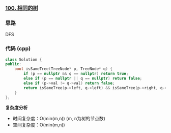 ### [100. 相同的树](https://leetcode.cn/problems/same-tree/)
### 思路
DFS
### 代码 (cpp)
```cpp
class Solution {
public:
    bool isSameTree(TreeNode* p, TreeNode* q) {
        if (p == nullptr && q == nullptr) return true;
        else if (p == nullptr || q == nullptr) return false;
        else if (p->val != q->val) return false;
        return isSameTree(p->left, q->left) && isSameTree(p->right, q->right);
    }
};
```
**复杂度分析**
- 时间复杂度：O(min(m,n)) (m, n为树的节点数)
- 空间复杂度：O(min(m,n))

